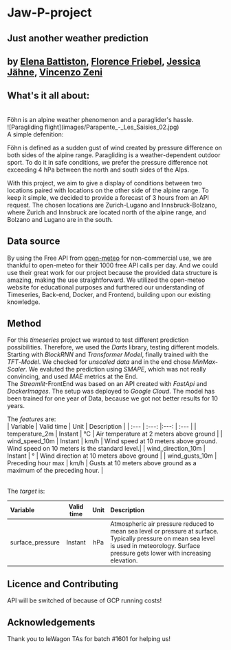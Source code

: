 <h1>Jaw-P-project</h1>
<h2>Just another weather prediction</h2>
<h2>by <a href="https://github.com/Elenya92">Elena Battiston</a>, <a href="https://github.com/FloFriebel">Florence Friebel</a>, <a href="https://github.com/jjaehne">Jessica Jähne</a>, <a href="https://github.com/VinceZeni">Vincenzo Zeni</a></h2>

<h2>What's it all about:</h2><br />
Föhn is an alpine weather phenomenon and a paraglider's hassle.<br />
![Paragliding flight](images/Parapente_-_Les_Saisies_02.jpg)

<br />
A simple defenition:

Föhn is defined as a sudden gust of wind created by pressure difference on both sides of the alpine range.
Paragliding is a weather-dependent outdoor sport. To do it in safe conditions, we prefer the pressure difference not exceeding 4 hPa between the north and south sides of the Alps.

With this project, we aim to give a display of conditions between two locations paired with locations on the other side of the alpine range.
To keep it simple, we decided to provide a forecast of 3 hours from an API request.
The chosen locations are Zurich-Lugano and Innsbruck-Bolzano, where Zurich and Innsbruck are located north of the alpine range, and Bolzano and Lugano are in the south.


<h2>Data source </h2>
By using the Free API from <a href="https://open-meteo.com/en/terms">open-meteo</a> for non-commercial use, we are thankful to open-meteo for their 1000 free API calls per day. And we could use their great work for our project because the provided data structure is amazing, making the use straightforward.
We utilized the open-meteo website for educational purposes and furthered our understanding of Timeseries, Back-end, Docker, and Frontend, building upon our existing knowledge.


<h2>Method</h2>
For this <em>timeseries</em> project we wanted to test different prediction possibilities. Therefore, we used the <em>Darts</em> library, testing different models. Starting with <em>BlockRNN</em> and <em>Transformer</em> <em>Model</em>, finally trained with the <em>TFT</em>-<em>Model</em>. We checked for <em>unscaled</em> <em>data</em> and in the end chose <em>MinMax-Scaler</em>. We evaluted the prediction using <em>SMAPE</em>, which was not really convincing, and used <em>MAE</em> metrics at the End.<br />
The <em>Streamlit</em>-FrontEnd was based on an API created with <em>FastApi</em> and <em>DockerImages</em>. The setup was deployed to <em>Google</em> <em>Cloud</em>.
The model has been trained for one year of Data, because we got not better results for 10 years. <br />

The <em>features</em> are:<br />
| Variable           | Valid time         | Unit | Description                                                                         |
| :---               |     :---:          |:---: | :---                                                                                |
| temperature_2m     | Instant            | °C   | Air temperature at 2 meters above ground                                            |
| wind_speed_10m     | Instant            | km/h | Wind speed at 10 meters above ground. Wind speed on 10 meters is the standard level.|
| wind_direction_10m | Instant            | °    | Wind direction at 10 meters above ground                                            |
| wind_gusts_10m     | Preceding hour max | km/h | Gusts at 10 meters above ground as a maximum of the preceding hour.                 |


<br />
The <em>target</em> is:<br />

| Variable         | Valid time | Unit | Description                                                                         |
| :---             |     :---:  |:---: | :---                                                                                |
| surface_pressure | Instant    | hPa  | Atmospheric air pressure reduced to mean sea level or pressure at surface. Typically pressure on mean sea level is used in meteorology. Surface pressure gets lower with increasing elevation.|

<h2>Licence and Contributing</h2>
API will be switched of because of GCP running costs!

<h2>Acknowledgements</h2>
Thank you to leWagon TAs for batch #1601 for helping us!
